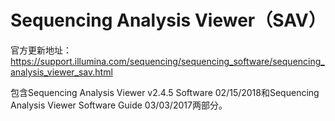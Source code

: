 # Sequencing Analysis Viewer（SAV）

官方更新地址：https://support.illumina.com/sequencing/sequencing_software/sequencing_analysis_viewer_sav.html

包含Sequencing Analysis Viewer v2.4.5 Software 02/15/2018和Sequencing Analysis Viewer Software Guide 03/03/2017两部分。
